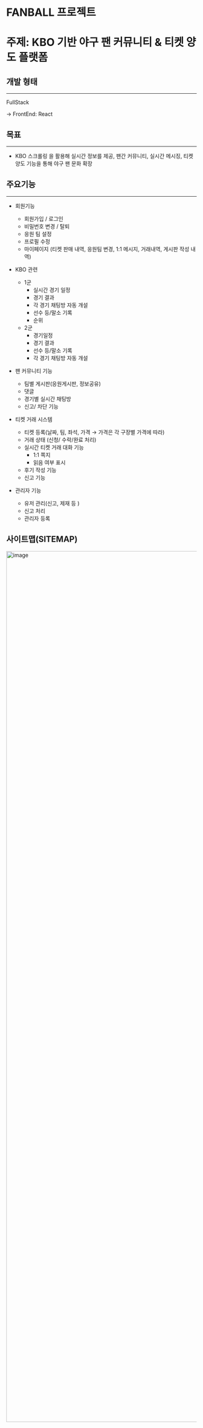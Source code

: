 # FANBALL 프로젝트

# 주제: KBO 기반 야구 팬 커뮤니티 & 티켓 양도 플랫폼

## 개발 형태

---

FullStack

→ FrontEnd: React

## 목표

---

- KBO 스크롤링 을 활용해 실시간 정보를 제공, 팬간 커뮤니티, 실시간 메시징, 티켓 양도 기능을 통해 야구 팬 문화 확장

## 주요기능

---

- 회원기능

  - 회원가입 / 로그인
  - 비밀번호 변경 / 탈퇴
  - 응원 팀 설정
  - 프로필 수정
  - 마이페이지 (티켓 판매 내역, 응원팀 변경, 1:1 메시지, 거래내역, 게시판 작성 내역)

- KBO 관련
  - 1군
    - 실시간 경기 일정
    - 경기 결과
    - 각 경기 채팅방 자동 개설
    - 선수 등/말소 기록
    - 순위
  - 2군
    - 경기일정
    - 경기 결과
    - 선수 등/말소 기록
    - 각 경기 채팅방 자동 개설
- 팬 커뮤니티 기능
  - 팀별 게시판(응원게시판, 정보공유)
  - 댓글
  - 경기별 실시간 채팅방
  - 신고/ 차단 기능
- 티켓 거래 시스템
  - 티켓 등록(날짜, 팀, 좌석, 가격 → 가격은 각 구장별 가격에 따라)
  - 거래 상태 (신청/ 수락/완료 처리)
  - 실시간 티켓 거래 대화 기능
    - 1:1 쪽지
    - 읽음 여부 표시
  - 후기 작성 기능
  - 신고 기능
- 관리자 기능
  - 유저 관리(신고, 제재 등 )
  - 신고 처리
  - 관리자 등록

## 사이트맵(SITEMAP)
<img width="5176" height="2302" alt="image" src="https://github.com/user-attachments/assets/8b4e1661-f7b8-4212-a45a-f0c4d5b3fd5d" />

